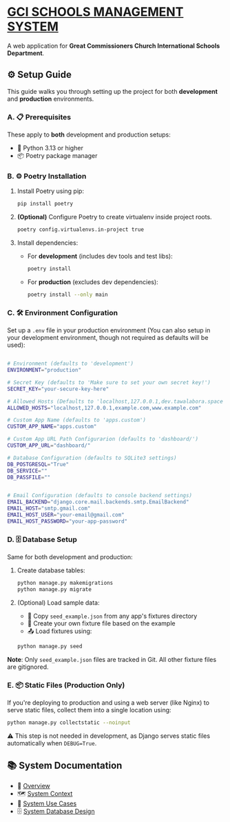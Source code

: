 # [GCI SCHOOLS MANAGEMENT SYSTEM](https://github.com/gcimedia/schools)

A web application for **Great Commissioners Church International Schools Department**.

## ⚙️ Setup Guide

This guide walks you through setting up the project for both **development** and **production** environments.

### A. 📋 Prerequisites

These apply to **both** development and production setups:

- 🐍 Python 3.13 or higher  
- 📦 Poetry package manager

### B. ⚙️ Poetry Installation

1. Install Poetry using pip:

   ```bash
   pip install poetry
   ```

2. **(Optional)** Configure Poetry to create virtualenv inside project roots.

   ```bash
   poetry config.virtualenvs.in-project true
   ```

3. Install dependencies:

   - For **development** (includes dev tools and test libs):

     ```bash
     poetry install
     ```

   - For **production** (excludes dev dependencies):

     ```bash
     poetry install --only main
     ```

### C. 🛠️ Environment Configuration

Set up a `.env` file in your production environment (You can also setup in your development environment, though not required as defaults will be used):

```bash

# Environment (defaults to 'development')
ENVIRONMENT="production"

# Secret Key (defaults to 'Make sure to set your own secret key!')
SECRET_KEY="your-secure-key-here"

# Allowed Hosts (Defaults to 'localhost,127.0.0.1,dev.tawalabora.space')
ALLOWED_HOSTS="localhost,127.0.0.1,example.com,www.example.com"

# Custom App Name (defaults to 'apps.custom')
CUSTOM_APP_NAME="apps.custom"

# Custom App URL Path Configurarion (defaults to 'dashboard/')
CUSTOM_APP_URL="dashboard/"

# Database Configuration (defaults to SQLite3 settings)
DB_POSTGRESQL="True"
DB_SERVICE=""
DB_PASSFILE=""


# Email Configuration (defaults to console backend settings)
EMAIL_BACKEND="django.core.mail.backends.smtp.EmailBackend"
EMAIL_HOST="smtp.gmail.com"
EMAIL_HOST_USER="your-email@gmail.com"
EMAIL_HOST_PASSWORD="your-app-password"
```

### D. 🗄️ Database Setup

Same for both development and production:

1. Create database tables:

   ```bash
   python manage.py makemigrations
   python manage.py migrate
   ```

2. (Optional) Load sample data:

   - 📄 Copy `seed_example.json` from any app's fixtures directory
   - 📝 Create your own fixture file based on the example
   - 📤 Load fixtures using:

   ```bash
   python manage.py seed
   ```

**Note**: Only `seed_example.json` files are tracked in Git. All other fixture files are gitignored.

### E. 📦 Static Files (Production Only)

If you're deploying to production and using a web server (like Nginx) to serve static files, collect them into a single location using:

   ```bash
   python manage.py collectstatic --noinput
   ```

⚠️ This step is not needed in development, as Django serves static files automatically when `DEBUG=True`.

## 📚 System Documentation

- 🧭 [Overview](apps/schools/docs/overview.md)  
- 🗺️ [System Context](apps/schools/docs/system_context.md)  
- 🎯 [System Use Cases](apps/schools/docs/system_use_cases.md)  
- 🗄️ [System Database Design](apps/schools/docs/system_database_design.md)
